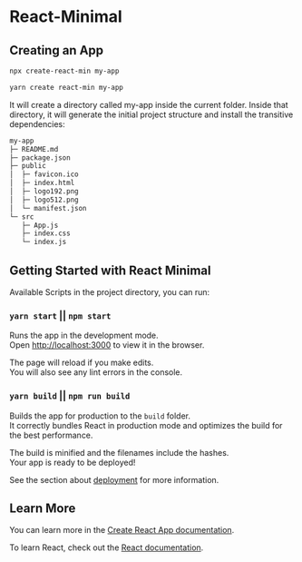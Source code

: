 # React-Minimal

## Creating an App
```sh
npx create-react-min my-app
```

```sh
yarn create react-min my-app
```

It will create a directory called my-app inside the current folder.
Inside that directory, it will generate the initial project structure and install the transitive dependencies:
```sh
my-app
├─ README.md
├─ package.json
├─ public
│  ├─ favicon.ico
│  ├─ index.html
│  ├─ logo192.png
│  ├─ logo512.png
│  └─ manifest.json
└─ src
   ├─ App.js
   ├─ index.css
   └─ index.js
```

## Getting Started with React Minimal

Available Scripts in the project directory, you can run:

### `yarn start` || `npm start`

Runs the app in the development mode.\
Open [http://localhost:3000](http://localhost:3000) to view it in the browser.

The page will reload if you make edits.\
You will also see any lint errors in the console.

### `yarn build` || `npm run build`

Builds the app for production to the `build` folder.\
It correctly bundles React in production mode and optimizes the build for the best performance.

The build is minified and the filenames include the hashes.\
Your app is ready to be deployed!

See the section about [deployment](https://facebook.github.io/create-react-app/docs/deployment) for more information.

## Learn More

You can learn more in the [Create React App documentation](https://facebook.github.io/create-react-app/docs/getting-started).

To learn React, check out the [React documentation](https://reactjs.org/).
